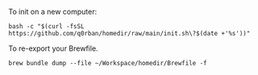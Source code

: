 To init on a new computer:

```
bash -c "$(curl -fsSL https://github.com/q0rban/homedir/raw/main/init.sh\?$(date +'%s'))"
```

To re-export your Brewfile.

```
brew bundle dump --file ~/Workspace/homedir/Brewfile -f
```
